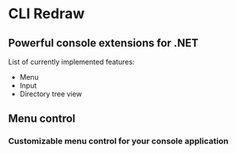 # CLI Redraw

## Powerful console extensions for .NET

List of currently implemented features:

- Menu
- Input
- Directory tree view

## Menu control

### Customizable menu control for your console application
